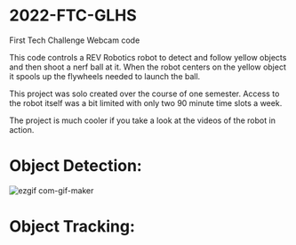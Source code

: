 # 2022-FTC-GLHS
First Tech Challenge Webcam code

This code controls a REV Robotics robot to detect and follow yellow objects and then shoot a nerf ball at it. When the robot centers on the yellow object
it spools up the flywheels needed to launch the ball.

This project was solo created over the course of one semester. Access to the robot itself was a bit limited with only two 90 minute time slots a week.

The project is much cooler if you take a look at the videos of the robot in action.

# Object Detection:

![ezgif com-gif-maker](https://user-images.githubusercontent.com/114262230/211840627-062b3c6c-0e61-4965-bbd4-1b47af1f105d.gif)

# Object Tracking:


